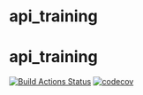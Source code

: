 # api_training
# api_training
[![Build Actions Status](https://github.com/Elias-GH/api_training/workflows/Build/badge.svg)](https://github.com/Elias-GH/api_training/actions)
[![codecov](https://codecov.io/gh/Elias-GH/api_training/branch/main/graph/badge.svg?token=6178e727-dbf6-4685-937d-9e785566faf5)](https://codecov.io/gh/Elias-GH/api_training)

